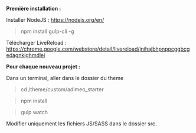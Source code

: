 **Première installation :**

Installer NodeJS :
https://nodejs.org/en/

> npm install gulp-cli -g

Télécharger LiveReload :
https://chrome.google.com/webstore/detail/livereload/jnihajbhpnppcggbcgedagnkighmdlei



**Pour chaque nouveau projet :**

Dans un terminal, aller dans le dossier du theme
> cd /theme/custom/adimeo_starter

> npm install

> gulp watch

Modifier uniquement les fichiers JS/SASS dans le dossier src.